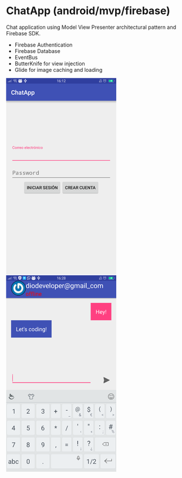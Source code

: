 # ChatApp (android/mvp/firebase)

Chat application using Model View Presenter architectural pattern and Firebase SDK.

* Firebase Authentication
* Firebase Database
* EventBus
* ButterKnife for view injection
* Glide for image caching and loading


<img src="https://raw.githubusercontent.com/Dioniz/android-mvp-firebase/master/images/login.png" width="300">                           <img src="https://raw.githubusercontent.com/Dioniz/android-mvp-firebase/master/images/chat.png" width="300">
